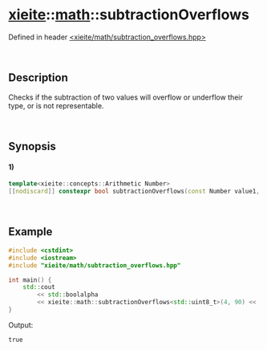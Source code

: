 # [xieite](../../xieite.md)\:\:[math](../../math.md)\:\:subtractionOverflows
Defined in header [<xieite/math/subtraction_overflows.hpp>](../../../include/xieite/math/subtraction_overflows.hpp)

&nbsp;

## Description
Checks if the subtraction of two values will overflow or underflow their type, or is not representable.

&nbsp;

## Synopsis
#### 1)
```cpp
template<xieite::concepts::Arithmetic Number>
[[nodiscard]] constexpr bool subtractionOverflows(const Number value1, const Number value2) noexcept;
```

&nbsp;

## Example
```cpp
#include <cstdint>
#include <iostream>
#include "xieite/math/subtraction_overflows.hpp"

int main() {
    std::cout
        << std::boolalpha
        << xieite::math::subtractionOverflows<std::uint8_t>(4, 90) << '\n';
}
```
Output:
```
true
```
